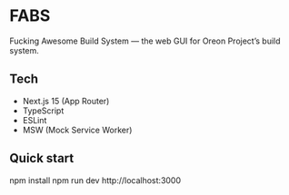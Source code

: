 # FABS
Fucking Awesome Build System — the web GUI for Oreon Project’s build system.

## Tech
- Next.js 15 (App Router)
- TypeScript
- ESLint
- MSW (Mock Service Worker)

## Quick start
npm install
npm run dev
http://localhost:3000
